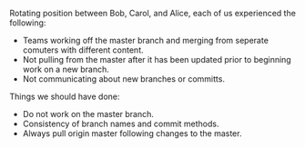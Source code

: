 Rotating position between Bob, Carol, and Alice, each of us experienced the following:
* Teams working off the master branch and merging from seperate comuters with different content.
* Not pulling from the master after it has been updated prior to beginning work on a new branch.
* Not communicating about new branches or committs. 

Things we should have done:
* Do not work on the master branch.
* Consistency of branch names and commit methods.
* Always pull origin master following changes to the master.